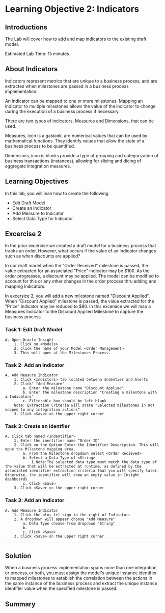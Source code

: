 # Learning Objective 2: Indicators

## Introductions

The Lab will cover how to add and map indicators to the existing draft model.

 Estimated Lab Time: 15 minutes

## About Indicators

Indicators represent metrics that are unique to a business process, and are extracted when milestones are passed in a business process implementation. 

An indicator can be mapped to one or more milestones. Mapping an indicator to multiple milestones allows the value of the indicator to change during the execution of a business process if necessary. 

There are two types of indicators, Measures and Dimensions, that can be used. 

Measures, icon is a gastank, are numerical values that can be used by mathematical functions. They identify values that allow the state of a business process to be quantified. 

Dimensions, icon is blocks provide a type of grouping and categorization of business transactions (instances), allowing for slicing and dicing of aggregate integration measures. 

## Learning Objectives
In this lab, you will lean how to create the following:
*   Edit Draft Model
*   Create an Indicator
*   Add Measure to Indicator
*   Select Data Type for Indicator

## Excercise 2

In the prior excercise we created a draft model for a business process that tracks an order. However, what occurs if the value of an indicator changes such as when discounts are applied? 

In our draft model when the "Order Received" milestone is passed, the value extracted for an associated "Price" indicator may be $100. As the order progresses, a discount may be applied. The model can be modified to account for this or any other changes in the order process thru adding and mapping Indicators.

In excersice 2, you will add a new milestone named "Discount Applied". When "Discount Applied"  milestone is passed, the value extracted for the "Price" indicator may be reduced to $80.
In this excersice we will map a Measures Indicator to the Discount Applied Milestone to capture the business process. 

### Task 1: Edit Draft Model
    A. Open Oracle Insight
        1. Click on <Models>
        2. Click the name of your Model <Order Management>
        3. This will open at the Milestones Process.
 
### Task 2: Add an Indicator
    A. Add Measure Indicator
        1. Click <Indictors> tab located betwenn Indentier and Alerts
        2. Click" "Add Measure"
            a. Enter the milestone name "Discount Applied"
            b. Enter the milestone description "Creating a milestone with a Indicators"
            c. Filterable box should be left blank 
        Note: Extraction Criteria will state "Selected milestones in not mapped to any integration actions"    
        3. Click <Save> on the upper right corner

   ### Task 3: Create an Identfier
    A. Click tab named <Indentifier>
        1. Enter the inentifier name "Order ID"
        2. Click on the Option Enter the Identifier Description. This will opne the Milestone mapping area.
            a. From the Milestone dropdown select <Order Recieved>
            b. Select a Data Type of <String>
                i.Note:The selected data type must match the data type of the value that will be extracted at runtime, as defined by the associated identifier extraction criteria that you will specify later. Otherwise, the identifier will show an empty value in Insight dashboards.
            c. Click <Save>
        3. Click <Save> on the upper right corner
### Task 3: Add an Indicator
    A. Add Measure Indicator
        1. Click the plus (+) sign to the right of Indicators
        2. A dropdown will appear choose "Add Measure"
            a. Data Type choose from dropdown "String"
            b. 
            c. Click <Save>
        3. Click <Save> on the upper right corner




_________________________________________________________________________________________________

## Solution 
When a business process implementation spans more than one integration or process, or both, you must assign the model's unique instance identifier to mapped milestones to establish the correlation between the actions in the same instance of the business process and extract the unique instance identifier value when the specified milestone is passed.


## Summary